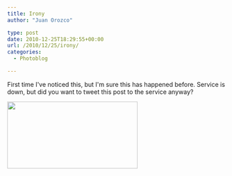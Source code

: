```yaml
---
title: Irony
author: "Juan Orozco" 

type: post
date: 2010-12-25T18:29:55+00:00
url: /2010/12/25/irony/
categories:
  - Photoblog

---
```

First time I've noticed this, but I'm sure this has happened before. Service is down, but did you want to tweet this post to the service anyway?

[<img class="alignleft size-medium wp-image-2637" title="twitter" src="http://juanthedesigner.files.wordpress.com/2010/12/twitter.png?w=300&#038;resize=300%2C154" alt="" width="300" height="154" data-recalc-dims="1" />][1]

 [1]: http://juanthedesigner.files.wordpress.com/2010/12/twitter.png